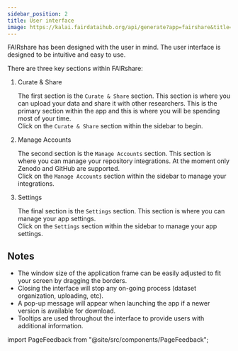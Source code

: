 ```yaml
---
sidebar_position: 2
title: User interface
image: https://kalai.fairdataihub.org/api/generate?app=fairshare&title=User%20interface&description=Getting%20started
---
```


FAIRshare has been designed with the user in mind. The user interface is designed to be intuitive and easy to use.

There are three key sections within FAIRshare:

1. Curate & Share

   The first section is the `Curate & Share` section. This section is where you can upload your data and share it with other researchers. This is the primary section within the app and this is where you will be spending most of your time.  
   Click on the `Curate & Share` section within the sidebar to begin.

2. Manage Accounts

   The second section is the `Manage Accounts` section. This section is where you can manage your repository integrations. At the moment only Zenodo and GitHub are supported.  
   Click on the `Manage Accounts` section within the sidebar to manage your integrations.

3. Settings

   The final section is the `Settings` section. This section is where you can manage your app settings.  
   Click on the `Settings` section within the sidebar to manage your app settings.

## Notes

- The window size of the application frame can be easily adjusted to fit your screen by dragging the borders.
- Closing the interface will stop any on-going process (dataset organization, uploading, etc).
- A pop-up message will appear when launching the app if a newer version is available for download.
- Tooltips are used throughout the interface to provide users with additional information.

import PageFeedback from "@site/src/components/PageFeedback";

<PageFeedback />
